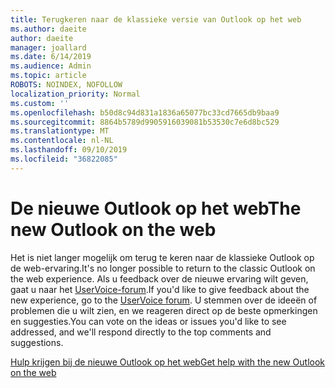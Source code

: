 ```yaml
---
title: Terugkeren naar de klassieke versie van Outlook op het web
ms.author: daeite
author: daeite
manager: joallard
ms.date: 6/14/2019
ms.audience: Admin
ms.topic: article
ROBOTS: NOINDEX, NOFOLLOW
localization_priority: Normal
ms.custom: ''
ms.openlocfilehash: b50d8c94d831a1836a65077bc33cd7665db9baa9
ms.sourcegitcommit: 8864b5789d9905916039081b53530c7e6d8bc529
ms.translationtype: MT
ms.contentlocale: nl-NL
ms.lasthandoff: 09/10/2019
ms.locfileid: "36822085"
---
```

# <a name="the-new-outlook-on-the-web"></a><span data-ttu-id="f0887-102">De nieuwe Outlook op het web</span><span class="sxs-lookup"><span data-stu-id="f0887-102">The new Outlook on the web</span></span>

<span data-ttu-id="f0887-103">Het is niet langer mogelijk om terug te keren naar de klassieke Outlook op de web-ervaring.</span><span class="sxs-lookup"><span data-stu-id="f0887-103">It's no longer possible to return to the classic Outlook on the web experience.</span></span> <span data-ttu-id="f0887-104">Als u feedback over de nieuwe ervaring wilt geven, gaat u naar het [UserVoice-forum](https://go.microsoft.com/fwlink/?linkid=2103182).</span><span class="sxs-lookup"><span data-stu-id="f0887-104">If you'd like to give feedback about the new experience, go to the [UserVoice forum](https://go.microsoft.com/fwlink/?linkid=2103182).</span></span> <span data-ttu-id="f0887-105">U stemmen over de ideeën of problemen die u wilt zien, en we reageren direct op de beste opmerkingen en suggesties.</span><span class="sxs-lookup"><span data-stu-id="f0887-105">You can vote on the ideas or issues you'd like to see addressed, and we'll respond directly to the top comments and suggestions.</span></span>

[<span data-ttu-id="f0887-106">Hulp krijgen bij de nieuwe Outlook op het web</span><span class="sxs-lookup"><span data-stu-id="f0887-106">Get help with the new Outlook on the web</span></span>](https://support.office.com/article/017014cd-2ad0-41ab-8473-6bd8c349d4f8)